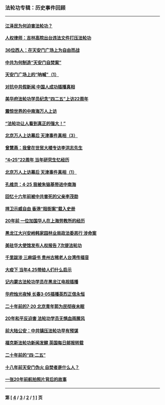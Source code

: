### 法轮功专辑：历史事件回顾
---
#### [江泽民为何迫害法轮功？](../../pages/nf5793/n13876324.md?07210430) 
#### [人权律师：吉林高院出台违法文件打压法轮功](../../pages/nf5793/n13825665.md?07210430) 
#### [36位西人：在天安门广场上为自由而战](../../pages/nf5793/n13390029.md?07210430) 
#### [中共为何制造“天安门自焚案”](../../pages/nf5793/n13183270.md?07210430) 
#### [天安门广场上的“呐喊”（1）](../../pages/nf5793/n13105277.md?07210430) 
#### [对抗中共假新闻 中国人成功插播真相](../../pages/nf5793/n12910618.md?07210430) 
#### [美华府法轮功学员纪念“四二五”上访22周年](../../pages/nf5793/n12904445.md?07210430) 
#### [震惊世界的中南海万人上访](../../pages/nf5793/n12903976.md?07210430) 
#### [“法轮功让人看到真正的强大！”](../../pages/nf5793/n12903195.md?07210430) 
#### [北京万人上访幕后 天津事件真相（3）](../../pages/nf5793/n12902807.md?07210430) 
#### [曾慧燕：我曾在世贸大楼专访李洪志先生](../../pages/nf5793/n12898729.md?07210430) 
#### [“4•25”22周年 当年研究生忆经历](../../pages/nf5793/n12894152.md?07210430) 
#### [北京万人上访幕后 天津事件真相（1）](../../pages/nf5793/n12885174.md?07210430) 
#### [孔维京：4·25 我被朱镕基带进中南海](../../pages/nf5793/n12864987.md?07210430) 
#### [回忆十六年前被中共害死的父亲李茂勋](../../pages/nf5793/n12880270.md?07210430) 
#### [捍卫示威自由 香港“阻街案”载入史册](../../pages/nf5793/n12811245.md?07210430) 
#### [20年前 一位加国华人在上海劳教所的经历](../../pages/nf5793/n12707932.md?07210430) 
#### [黑龙江大兴安岭韩家园林业局政法委恶行 涉命案](../../pages/nf5793/n12622815.md?07210430) 
#### [美驻华大使馆发布人权报告 7次提法轮功](../../pages/nf5793/n12520541.md?07210430) 
#### [千里跋涉 三麻袋书 贵州古稀老人台湾传福音](../../pages/nf5793/n12198750.md?07210430) 
#### [大疫下 当年4.25带给人们什么启示](../../pages/nf5793/n12058565.md?07210430) 
#### [记内蒙古法轮功学员在黑龙江电视插播](../../pages/nf5793/n11699194.md?07210430) 
#### [华府烛光夜悼 长春3·05插播英烈正信永恒](../../pages/nf5793/n11397432.md?07210430) 
#### [二十年前的7·20 北京青年郭为民彻夜未眠](../../pages/nf5793/n11354195.md?07210430) 
#### [20年和平反迫害 法轮功学员无惧血雨腥风](../../pages/nf5793/n11348279.md?07210430) 
#### [前大陆公安：中共镇压法轮功早有预谋](../../pages/nf5793/n11352168.md?07210430) 
#### [福克斯法轮功新闻发酵  英国每日邮报转载](../../pages/nf5793/n11285952.md?07210430) 
#### [二十年前的“四·二五”](../../pages/nf5793/n11207639.md?07210430) 
#### [十八年前天安门伪火 自焚者是什么人？](../../pages/nf5793/n10996556.md?07210430) 
#### [一张20年前航拍照片背后的故事](../../pages/nf5793/n10693797.md?07210430) 

---
#### 第 [ [4](./4.md?07210430) / [3](./3.md?07210430) / [2](./2.md?07210430) / [1](./1.md?07210430) ] 页
